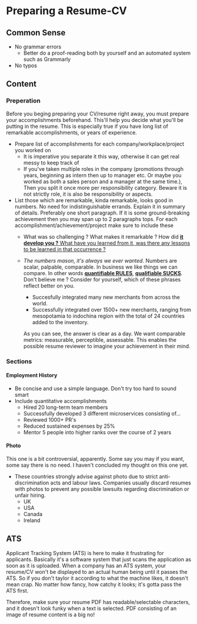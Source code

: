 # Preparing a Resume-CV

## Common Sense

- No grammar errors
  - Better do a proof-reading both by yourself and an automated system such as Grammarly
- No typos


## Content

### Preperation
Before you beging preparing your CV/resume right away, you must prepare your accomplishments beforehand. This'll help you decide what you'll be putting in the resume. This is especially true if you have long list of remarkable accomplishments, or years of experience.

- Prepare list of accomplishments for each company/workplace/project you worked on
  - It is imperative you separate it this way, otherwise it can get real messy to keep track of
  - If you've taken multiple roles in the company (promotions through years, beginning as intern then up to manager etc. Or maybe you worked as both a sales person and a manager at the same time.), Then you split it once more per responsibility category. Beware it is not strictly role, it is also be responsibility or aspects.
- List those which are remarkable, kinda remarkable, looks good in numbers. No need for indistinguishable errands. Explain it in summary of details. Preferably one short paragraph. If it is some ground-breaking achievement then you may span up to 2 paragraphs tops. For each accomplishment/achievement/project make sure to include these
  - What was so challenging ? What makes it remarkable ? How did <ins> **it develop you ?** <ins> What have you learned from it, was there any lessons to be learned in that occurrence ?
  - *The numbers mason, it's always we ever wanted.* Numbers are scalar, palpable, comparable. In business we like things we can compare. In other words **<ins>quantifiable RULES<ins>**, **<ins>qualifiable<ins> SUCKS**. Don't believe me ? Consider for yourself, which of these phrases reflect better on you.
    - Succesfully integrated many new merchants from across the world.
    - Successfully integrated over 1500+ new merchants, ranging from mesopotamia to indochina region with the total of 24 countries added to the inventory.
    
    As you can see, the answer is clear as a day. We want comparable metrics: measurable, perceptible, assessable. This enables the possible resume reviewer to imagine your achievement in their mind.
  



### Sections

#### Employment History

- Be concise and use a simple language. Don't try too hard to sound smart
- Include quantitative accomplishments
  - Hired 20 long-term team members
  - Successfully developed 3 different microservices consisting of...
  - Reviewed 1000+ PR's
  - Reduced sustained expenses by 25%
  - Mentor 5 people into higher ranks over the course of 2 years

#### Photo

This one is a bit controversial, apparently. Some say you may if you want, some say there is no need. I haven't concluded my thought on this one yet.

- These countries strongly advise against photo due to strict anti-discrimination acts and labour laws. Companies usually discard resumes with photos to prevent any possible lawsuits regarding discrimination or unfair hiring.
  - UK
  - USA
  - Canada
  - Ireland


## ATS
Applicant Tracking System (ATS) is here to make it frustrating for applicants. Basically it's a software system that just scans the application as soon as it is uploaded. When a company has an ATS system, your resume/CV won't be displayed to an actual human being until it passes the ATS. So if you don't taylor it according to what the machine likes, it doesn't mean crap. No matter how fancy, how catchy it looks; it's gotta pass the ATS first.

Therefore, make sure your resume PDF has readable/selectable characters, and it doesn't look funky when a text is selected. PDF consisting of an image of resume content is a big no!

